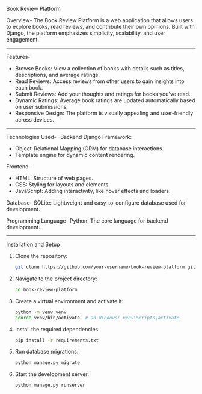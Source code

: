 Book Review Platform

Overview-
The Book Review Platform is a web application that allows users to explore books, read reviews, and contribute their own opinions. Built with Django, the platform emphasizes simplicity, scalability, and user engagement.

---

Features-
- Browse Books: View a collection of books with details such as titles, descriptions, and average ratings.
- Read Reviews: Access reviews from other users to gain insights into each book.
- Submit Reviews: Add your thoughts and ratings for books you've read.
- Dynamic Ratings: Average book ratings are updated automatically based on user submissions.
- Responsive Design: The platform is visually appealing and user-friendly across devices.

---

Technologies Used-
-Backend
Django Framework: 
  - Object-Relational Mapping (ORM) for database interactions.
  - Template engine for dynamic content rendering.

Frontend-
- HTML: Structure of web pages.
- CSS: Styling for layouts and elements.
- JavaScript: Adding interactivity, like hover effects and loaders.

Database-
SQLite: Lightweight and easy-to-configure database used for development.

Programming Language-
Python: The core language for backend development.

---

Installation and Setup
1. Clone the repository:
   ```bash
   git clone https://github.com/your-username/book-review-platform.git
2. Navigate to the project directory:
   ```bash
   cd book-review-platform
3. Create a virtual environment and activate it:
    ```bash
    python -m venv venv
    source venv/bin/activate  # On Windows: venv\Scripts\activate
4. Install the required dependencies:
    ```bash
    pip install -r requirements.txt
5. Run database migrations:
   ```bash
   python manage.py migrate
6. Start the development server:
    ```bash
    python manage.py runserver
